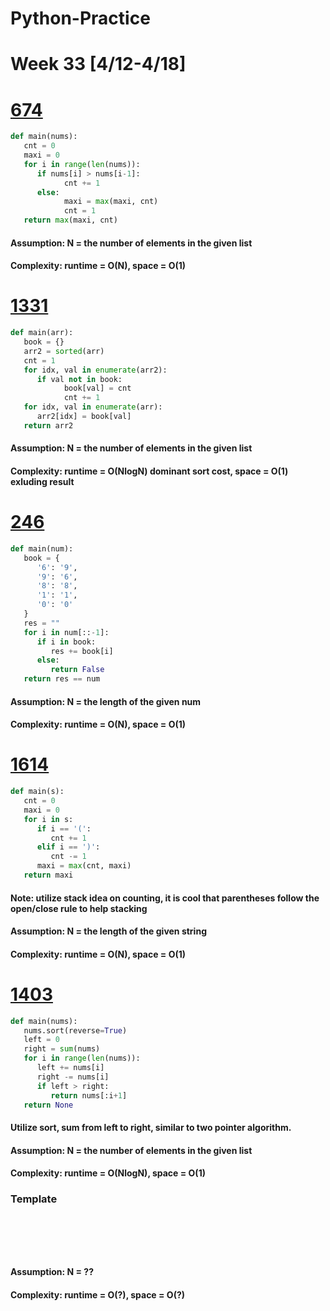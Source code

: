 # Python-Practice

# Week 33 [4/12-4/18]

# [674](https://leetcode.com/problems/longest-continuous-increasing-subsequence/)
```python
def main(nums):
   cnt = 0
   maxi = 0
   for i in range(len(nums)):
      if nums[i] > nums[i-1]:
            cnt += 1
      else:
            maxi = max(maxi, cnt)
            cnt = 1
   return max(maxi, cnt)
```
#### Assumption: N = the number of elements in the given list
#### Complexity: runtime = O(N), space = O(1)

# [1331](https://leetcode.com/problems/rank-transform-of-an-array/)
```python
def main(arr):
   book = {}
   arr2 = sorted(arr)
   cnt = 1
   for idx, val in enumerate(arr2):
      if val not in book:
            book[val] = cnt
            cnt += 1
   for idx, val in enumerate(arr):
      arr2[idx] = book[val]
   return arr2
```
#### Assumption: N = the number of elements in the given list
#### Complexity: runtime = O(NlogN) dominant sort cost, space = O(1) exluding result

# [246](https://leetcode.com/problems/strobogrammatic-number/)
```python
def main(num):
   book = {
      '6': '9',
      '9': '6',
      '8': '8',
      '1': '1',
      '0': '0'
   }
   res = ""
   for i in num[::-1]:
      if i in book:
         res += book[i]
      else:
         return False
   return res == num
```
#### Assumption: N = the length of the given num
#### Complexity: runtime = O(N), space = O(1)

# [1614](https://leetcode.com/problems/maximum-nesting-depth-of-the-parentheses/)
```python
def main(s):
   cnt = 0
   maxi = 0
   for i in s:
      if i == '(':
         cnt += 1
      elif i == ')':
         cnt -= 1
      maxi = max(cnt, maxi)
   return maxi
```
#### Note: utilize stack idea on counting, it is cool that parentheses follow the open/close rule to help stacking
#### Assumption: N = the length of the given string
#### Complexity: runtime = O(N), space = O(1)

# [1403](https://leetcode.com/problems/minimum-subsequence-in-non-increasing-order/)
```python
def main(nums):
   nums.sort(reverse=True)
   left = 0
   right = sum(nums)
   for i in range(len(nums)):
      left += nums[i]
      right -= nums[i]
      if left > right:
         return nums[:i+1]
   return None
```
#### Utilize sort, sum from left to right, similar to two pointer algorithm.
#### Assumption: N = the number of elements in the given list
#### Complexity: runtime = O(NlogN), space = O(1)

### Template
# []()
```sql
```

# []()
```python
```
#### Assumption: N = ??
#### Complexity: runtime = O(?), space = O(?)